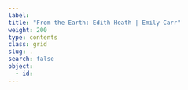 ```yaml
---
label:
title: "From the Earth: Edith Heath | Emily Carr"
weight: 200
type: contents
class: grid
slug: .
search: false
object:
  - id:
---
```


